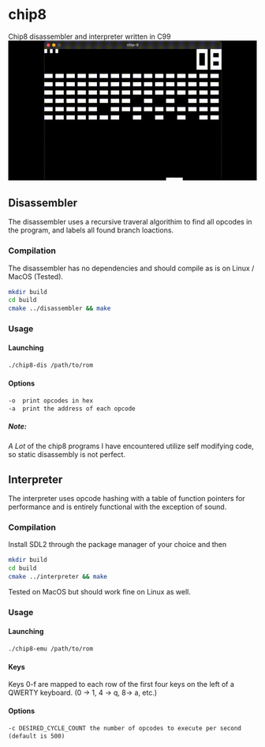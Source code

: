 # chip8
Chip8 disassembler and interpreter written in C99
![Demo](https://github.com/charles-cone/chip8/blob/master/demo.gif)

## Disassembler
The disassembler uses a recursive traveral algorithim to find all opcodes in the program, and labels all found branch loactions.

### Compilation
The disassembler has no dependencies and should compile as is on Linux / MacOS (Tested).
```bash
mkdir build
cd build
cmake ../disassembler && make
```
### Usage
#### Launching
```bash
./chip8-dis /path/to/rom
```

#### Options
```
-o  print opcodes in hex
-a  print the address of each opcode
```
##### Note:
*A Lot* of the chip8 programs I have encountered utilize self modifying code, so static disassembly is not perfect.

## Interpreter
The interpreter uses opcode hashing with a table of function pointers for performance and is entirely functional with the exception of sound.

### Compilation
Install SDL2 through the package manager of your choice and then
```bash
mkdir build
cd build
cmake ../interpreter && make
```
Tested on MacOS but should work fine on Linux as well.

### Usage
#### Launching
```bash
./chip8-emu /path/to/rom
```

#### Keys
Keys 0-f are mapped to each row of the first four keys on the left of a QWERTY keyboard. (0 -> 1, 4 -> q, 8-> a, etc.)

#### Options
```
-c DESIRED_CYCLE_COUNT the number of opcodes to execute per second (default is 500)
```
